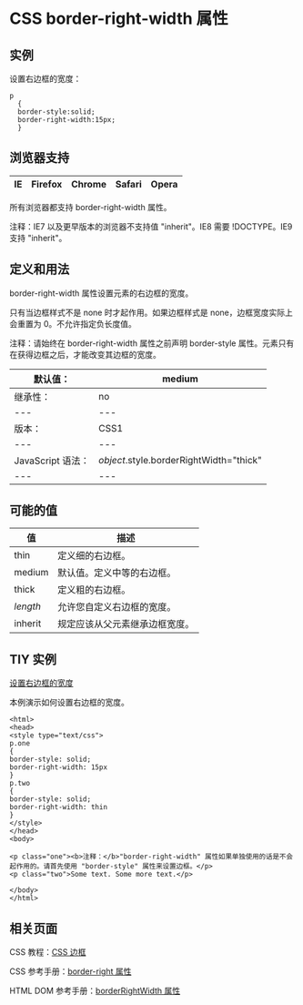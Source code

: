 # CSS border-right-width 属性



## 实例

设置右边框的宽度：

```
p
  {
  border-style:solid;
  border-right-width:15px;
  }

```

## 浏览器支持

| IE | Firefox | Chrome | Safari | Opera |
| --- | --- | --- | --- | --- |

所有浏览器都支持 border-right-width 属性。

注释：IE7 以及更早版本的浏览器不支持值 "inherit"。IE8 需要 !DOCTYPE。IE9 支持 "inherit"。

## 定义和用法

border-right-width 属性设置元素的右边框的宽度。

只有当边框样式不是 none 时才起作用。如果边框样式是 none，边框宽度实际上会重置为 0。不允许指定负长度值。

注释：请始终在 border-right-width 属性之前声明 border-style 属性。元素只有在获得边框之后，才能改变其边框的宽度。

| 默认值： | medium |
| --- | --- |
| 继承性： | no |
| --- | --- |
| 版本： | CSS1 |
| --- | --- |
| JavaScript 语法： | _object_.style.borderRightWidth="thick" |
| --- | --- |

## 可能的值

| 值 | 描述 |
| --- | --- |
| thin | 定义细的右边框。 |
| medium | 默认值。定义中等的右边框。 |
| thick | 定义粗的右边框。 |
| _length_ | 允许您自定义右边框的宽度。 |
| inherit | 规定应该从父元素继承边框宽度。 |

## TIY 实例

[设置右边框的宽度](/tiy/t.asp?f=csse_border-right-width)

本例演示如何设置右边框的宽度。

```
<html>
<head>
<style type="text/css">
p.one 
{
border-style: solid;
border-right-width: 15px
}
p.two 
{
border-style: solid;
border-right-width: thin
}
</style>
</head>
<body>

<p class="one"><b>注释：</b>"border-right-width" 属性如果单独使用的话是不会起作用的。请首先使用 "border-style" 属性来设置边框。</p>
<p class="two">Some text. Some more text.</p>

</body>
</html>

```

## 相关页面

CSS 教程：[CSS 边框](/css/css_border.asp "CSS 边框")

CSS 参考手册：[border-right 属性](/cssref/pr_border-right.asp "CSS border-right 属性")

HTML DOM 参考手册：[borderRightWidth 属性](/jsref/prop_style_borderrightwidth.asp "HTML DOM borderRightWidth 属性")



